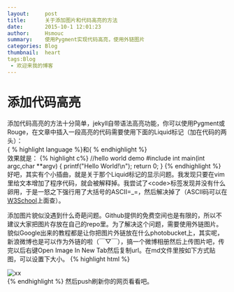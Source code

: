 ```yaml
---
layout:     post
title:      关于添加图片和代码高亮的方法
date:       2015-10-1 12:01:23
author:     Hsmouc
summary:    使用Pygment实现代码高亮，使用外链图片
categories: Blog
thumbnail:  heart
tags:Blog
 - 欢迎来我的博客
---
```


<h1>添加代码高亮</h1>

<p>添加代码高亮的方法十分简单，jekyll自带语法高亮功能，你可以使用Pygment或Rouge，在文章中插入一段高亮的代码需要使用下面的Liquid标记（加在代码的两头）：<br/>
&#123 % highlight language %&#125和&#123 % endhighlight %&#125<br/>
效果就是：
{% highlight c%}
//hello world demo
#include<stdio.h>
int main(int argc,char **argv)
{
   printf("Hello World!\n");
   return 0;
}
{% endhighlight %}
好吧，其实有个小插曲，就是关于那个Liquid标记的显示问题。我发现只要在vim里给文本增加了程序代码，就会被解释掉。我尝试了&lt;code&gt;标签发现并没有什么卵用，于是一怒之下强行用了大括号的ASCII=_=，然后解决掉了（ASCII码可以在<a href="http://www.w3school.com.cn/tags/html_ref_ascii.asp">W3School</a>上面查）。
</p>
<p>
添加图片貌似没遇到什么奇葩问题。Github提供的免费空间也是有限的，所以不建议大家把图片存放在自己的repo里。为了解决这个问题，需要使用外链图片。貌似Google出来的教程都是让你把图片外链放在什么photobucket上，其实呢，新浪微博也是可以作为外链的啦（￣▽￣），搞一个微博相册然后上传图片吧，传完以后右键Open Image In New Tab然后复制url。在md文件里按如下方式贴图，可以设置下大小。
{% highlight html %}
<div style="max-width:xxxpx;">
<img src="yourlink"alt="xx"title="xx"width="xx"/>
</div>
{% endhighlight %}
然后push刷新你的网页看看吧。

</p>
